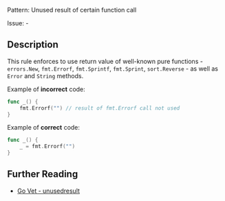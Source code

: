 Pattern: Unused result of certain function call

Issue: -

## Description

This rule enforces to use return value of well-known pure functions - `errors.New`, `fmt.Errorf`, `fmt.Sprintf`, `fmt.Sprint`, `sort.Reverse` - as well as `Error` and `String` methods.


Example of **incorrect** code:

```go
func _() {
	fmt.Errorf("") // result of fmt.Errorf call not used
}
```

Example of **correct** code:

```go
func _() {
	_ = fmt.Errorf("")
}
```

## Further Reading

* [Go Vet - unusedresult](https://golang.org/cmd/vet/#hdr-Unused_result_of_certain_function_calls)
